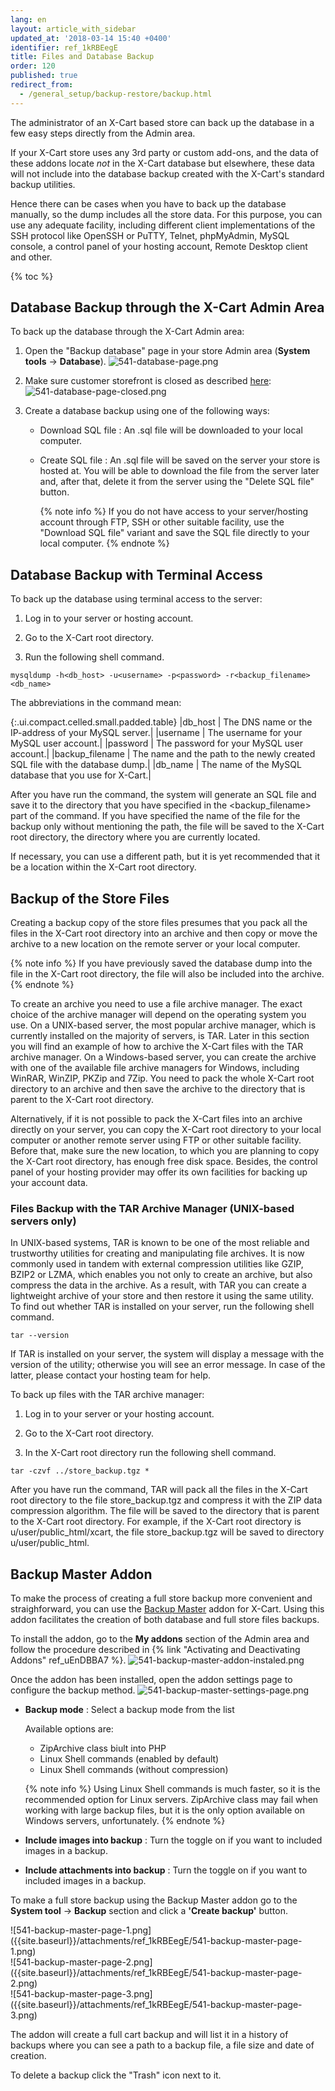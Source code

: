 ```yaml
---
lang: en
layout: article_with_sidebar
updated_at: '2018-03-14 15:40 +0400'
identifier: ref_1kRBEegE
title: Files and Database Backup
order: 120
published: true
redirect_from:
  - /general_setup/backup-restore/backup.html
---
```

The administrator of an X-Cart based store can back up the database in a few easy steps directly from the Admin area. 

If your X-Cart store uses any 3rd party or custom add-ons, and the data of these addons locate _not_ in the X-Cart database but elsewhere, these data will not include into the database backup created with the X-Cart's standard backup utilities.

Hence there can be cases when you have to back up the database manually, so the dump includes all the store data. For this purpose, you can use any adequate facility, including different client implementations of the SSH protocol like OpenSSH or PuTTY, Telnet, phpMyAdmin, MySQL console, a control panel of your hosting account, Remote Desktop client and other. 

{% toc %}

## Database Backup through the X-Cart Admin Area

To back up the database through the X-Cart Admin area:

 1. Open the "Backup database" page in your store Admin area (**System tools** -> **Database**).
    ![541-database-page.png]({{site.baseurl}}/attachments/ref_1kRBEegE/541-database-page.png)
 
 2. Make sure customer storefront is closed as described [here](https://kb.x-cart.com/general_setup/admin/overview.html#storefront-accessibility "Files and Database Backup"):
    ![541-database-page-closed.png]({{site.baseurl}}/attachments/ref_1kRBEegE/541-database-page-closed.png)

 3. Create a database backup using one of the following ways: 
    * Download SQL file : An .sql file will be downloaded to your local computer.
    * Create SQL file : An .sql file will be saved on the server your store is hosted at. You will be able to download the file from the server later and, after that, delete it from the server using the "Delete SQL file" button.

      {% note info %}
      If you do not have access to your server/hosting account through FTP, SSH or other suitable facility, use the "Download SQL file" variant and save the SQL file directly to your local computer.
      {% endnote %}

## Database Backup with Terminal Access

To back up the database using terminal access to the server:

1. Log in to your server or hosting account.

2. Go to the X-Cart root directory.

3. Run the following shell command.


```
mysqldump -h<db_host> -u<username> -p<password> -r<backup_filename> <db_name>
```

The abbreviations in the command mean:

{:.ui.compact.celled.small.padded.table}
|db_host | The DNS name or the IP-address of your MySQL server.|
|username | The username for your MySQL user account.|
|password | The password for your MySQL user account.|
|backup_filename | The name and the path to the newly created SQL file with the database dump.|
|db_name | The name of the MySQL database that you use for X-Cart.|


After you have run the command, the system will generate an SQL file and save it to the directory that you have specified in the <backup_filename> part of the command. If you have specified the name of the file for the backup only without mentioning the path, the file will be saved to the X-Cart root directory, the directory where you are currently located.

If necessary, you can use a different path, but it is yet recommended that it be a location within the X-Cart root directory.

## Backup of the Store Files

Creating a backup copy of the store files presumes that you pack all the files in the X-Cart root directory into an archive and then copy or move the archive to a new location on the remote server or your local computer.

{% note info %}
If you have previously saved the database dump into the file in the X-Cart root directory, the file will also be included into the archive.
{% endnote %}

To create an archive you need to use a file archive manager. The exact choice of the archive manager will depend on the operating system you use. On a UNIX-based server, the most popular archive manager, which is currently installed on the majority of servers, is TAR. Later in this section you will find an example of how to archive the X-Cart files with the TAR archive manager. On a Windows-based server, you can create the archive with one of the available file archive managers for Windows, including WinRAR, WinZIP, PKZip and 7Zip. You need to pack the whole X-Cart root directory to an archive and then save the archive to the directory that is parent to the X-Cart root directory.

Alternatively, if it is not possible to pack the X-Cart files into an archive directly on your server, you can copy the X-Cart root directory to your local computer or another remote server using FTP or other suitable facility. Before that, make sure the new location, to which you are planning to copy the X-Cart root directory, has enough free disk space. Besides, the control panel of your hosting provider may offer its own facilities for backing up your account data.

### Files Backup with the TAR Archive Manager (UNIX-based servers only)

In UNIX-based systems, TAR is known to be one of the most reliable and trustworthy utilities for creating and manipulating file archives. It is now commonly used in tandem with external compression utilities like GZIP, BZIP2 or LZMA, which enables you not only to create an archive, but also compress the data in the archive. As a result, with TAR you can create a lightweight archive of your store and then restore it using the same utility. To find out whether TAR is installed on your server, run the following shell command.

```
tar --version
```

If TAR is installed on your server, the system will display a message with the version of the utility; otherwise you will see an error message. In case of the latter, please contact your hosting team for help.

To back up files with the TAR archive manager:

1. Log in to your server or your hosting account.

2. Go to the X-Cart root directory.

3. In the X-Cart root directory run the following shell command.

```
tar -czvf ../store_backup.tgz *
```

After you have run the command, TAR will pack all the files in the X-Cart root directory to the file store_backup.tgz and compress it with the ZIP data compression algorithm. The file will be saved to the directory that is parent to the X-Cart root directory. For example, if the X-Cart root directory is u/user/public_html/xcart, the file store_backup.tgz will be saved to directory u/user/public_html.

## Backup Master Addon

To make the process of creating a full store backup more convenient and straighforward, you can use the [Backup Master](https://market.x-cart.com/addons/backup-master.html "Files and Database Backup") addon for X-Cart. Using this addon facilitates the creation of both database and full store files backups. 

To install the addon, go to the **My addons** section of the Admin area and follow the procedure described in {% link "Activating and Deactivating Addons" ref_uEnDBBA7 %}. 
![541-backup-master-addon-instaled.png]({{site.baseurl}}/attachments/ref_1kRBEegE/541-backup-master-addon-instaled.png)

Once the addon has been installed, open the addon settings page to configure the backup method.
![541-backup-master-settings-page.png]({{site.baseurl}}/attachments/ref_1kRBEegE/541-backup-master-settings-page.png)

* **Backup mode** : Select a backup mode from the list
  
  Available options are: 
  * ZipArchive class biult into PHP
  * Linux Shell commands (enabled by default)
  * Linux Shell commands (without compression)
  
  {% note info %}
  Using Linux Shell commands is much faster, so it is the recommended option for Linux servers.
ZipArchive class may fail when working with large backup files, but it is the only option available on Windows servers, unfortunately.
  {% endnote %}

* **Include images into backup** : Turn the toggle on if you want to included images in a backup.
* **Include attachments into backup** : Turn the toggle on if you want to included images in a backup. 

To make a full store backup using the Backup Master addon go to the **System tool** -> **Backup** section and click a **'Create backup'** button.

<div class="ui stackable three column grid">
  <div class="column" markdown="span">![541-backup-master-page-1.png]({{site.baseurl}}/attachments/ref_1kRBEegE/541-backup-master-page-1.png)</div>
  <div class="column" markdown="span">![541-backup-master-page-2.png]({{site.baseurl}}/attachments/ref_1kRBEegE/541-backup-master-page-2.png)</div>
  <div class="column" markdown="span">![541-backup-master-page-3.png]({{site.baseurl}}/attachments/ref_1kRBEegE/541-backup-master-page-3.png)</div>
</div>

The addon will create a full cart backup and will list it in a history of backups where you can see a path to a backup file, a file size and date of creation. 

To delete a backup click the "Trash" icon next to it.

